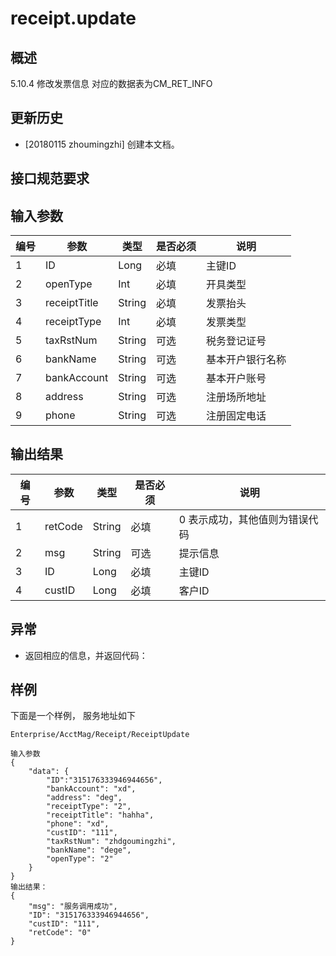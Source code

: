 # receipt.update

## 概述

5.10.4 修改发票信息
对应的数据表为CM_RET_INFO

## 更新历史

 - [20180115 zhoumingzhi] 创建本文档。

## 接口规范要求

## 输入参数

| 编号 | 参数 | 类型 | 是否必须 |说明 |
| ---- | ---- | ---- | ---- | ---- |
|1|ID|Long|必填|主键ID|
|2|openType|Int|必填|开具类型|
|3|receiptTitle|String|必填|发票抬头|
|4|receiptType|Int|必填|发票类型|
|5|taxRstNum|String|可选|税务登记证号|
|6|bankName|String|可选|基本开户银行名称|
|7|bankAccount|String|可选|基本开户账号|
|8|address|String|可选|注册场所地址|
|9|phone|String|可选|注册固定电话|

## 输出结果

| 编号 | 参数 | 类型 | 是否必须 |说明 |
| ---- | ---- | ---- | ---- | ---- |
|1|retCode|String|必填|0 表示成功，其他值则为错误代码|
|2|msg|String|可选|提示信息|
|3|ID|Long|必填|主键ID|
|4|custID|Long|必填|客户ID|


## 异常
 * 返回相应的信息，并返回代码：
 
## 样例

下面是一个样例，
服务地址如下
```
Enterprise/AcctMag/Receipt/ReceiptUpdate
```

```
输入参数
{
	"data": {
		"ID":"315176333946944656",
		"bankAccount": "xd",
		"address": "deg",
		"receiptType": "2",
		"receiptTitle": "hahha",
		"phone": "xd",
		"custID": "111",
		"taxRstNum": "zhdgoumingzhi",
		"bankName": "dege",
		"openType": "2"
	}
}
输出结果：
{
	"msg": "服务调用成功",
	"ID": "315176333946944656",
	"custID": "111",
	"retCode": "0"
}
```